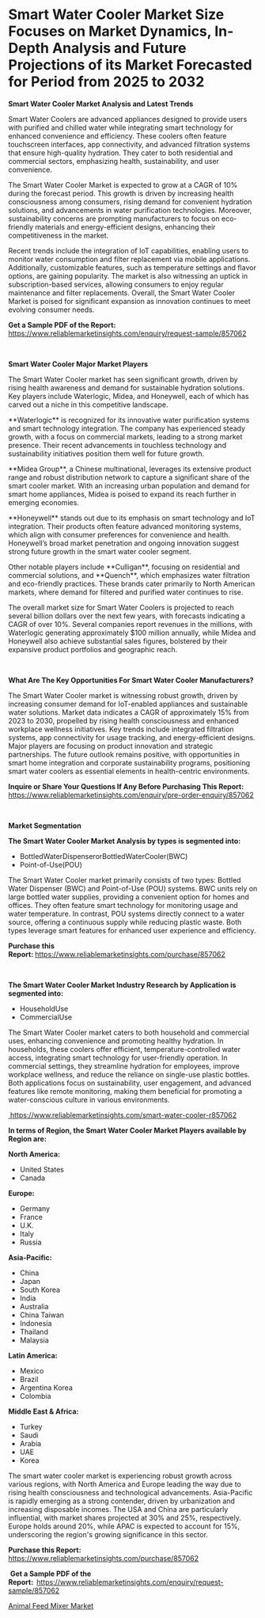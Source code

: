 <p><h1>Smart Water Cooler Market Size Focuses on Market Dynamics, In-Depth Analysis and Future Projections of its Market Forecasted for Period from 2025 to 2032</h1></p><p><strong>Smart Water Cooler Market Analysis and Latest Trends</strong></p>
<p><p>Smart Water Coolers are advanced appliances designed to provide users with purified and chilled water while integrating smart technology for enhanced convenience and efficiency. These coolers often feature touchscreen interfaces, app connectivity, and advanced filtration systems that ensure high-quality hydration. They cater to both residential and commercial sectors, emphasizing health, sustainability, and user convenience.</p><p>The Smart Water Cooler Market is expected to grow at a CAGR of 10% during the forecast period. This growth is driven by increasing health consciousness among consumers, rising demand for convenient hydration solutions, and advancements in water purification technologies. Moreover, sustainability concerns are prompting manufacturers to focus on eco-friendly materials and energy-efficient designs, enhancing their competitiveness in the market.</p><p>Recent trends include the integration of IoT capabilities, enabling users to monitor water consumption and filter replacement via mobile applications. Additionally, customizable features, such as temperature settings and flavor options, are gaining popularity. The market is also witnessing an uptick in subscription-based services, allowing consumers to enjoy regular maintenance and filter replacements. Overall, the Smart Water Cooler Market is poised for significant expansion as innovation continues to meet evolving consumer needs.</p></p>
<p><strong>Get a Sample PDF of the Report:&nbsp;</strong> <a href="https://www.reliablemarketinsights.com/enquiry/request-sample/857062?utm_campaign=2102&utm_medium=2&utm_source=Github&utm_content=ia&utm_term=08042025&utm_id=smart-water-cooler">https://www.reliablemarketinsights.com/enquiry/request-sample/857062</a></p>
<p>&nbsp;</p>
<p><strong>Smart Water Cooler Major Market Players</strong></p>
<p><p>The Smart Water Cooler market has seen significant growth, driven by rising health awareness and demand for sustainable hydration solutions. Key players include Waterlogic, Midea, and Honeywell, each of which has carved out a niche in this competitive landscape.</p><p>**Waterlogic** is recognized for its innovative water purification systems and smart technology integration. The company has experienced steady growth, with a focus on commercial markets, leading to a strong market presence. Their recent advancements in touchless technology and sustainability initiatives position them well for future growth.</p><p>**Midea Group**, a Chinese multinational, leverages its extensive product range and robust distribution network to capture a significant share of the smart cooler market. With an increasing urban population and demand for smart home appliances, Midea is poised to expand its reach further in emerging economies.</p><p>**Honeywell** stands out due to its emphasis on smart technology and IoT integration. Their products often feature advanced monitoring systems, which align with consumer preferences for convenience and health. Honeywell’s broad market penetration and ongoing innovation suggest strong future growth in the smart water cooler segment.</p><p>Other notable players include **Culligan**, focusing on residential and commercial solutions, and **Quench**, which emphasizes water filtration and eco-friendly practices. These brands cater primarily to North American markets, where demand for filtered and purified water continues to rise.</p><p>The overall market size for Smart Water Coolers is projected to reach several billion dollars over the next few years, with forecasts indicating a CAGR of over 10%. Several companies report revenues in the millions, with Waterlogic generating approximately $100 million annually, while Midea and Honeywell also achieve substantial sales figures, bolstered by their expansive product portfolios and geographic reach.</p></p>
<p>&nbsp;</p>
<p><strong>What Are The Key Opportunities For Smart Water Cooler Manufacturers?</strong></p>
<p><p>The Smart Water Cooler market is witnessing robust growth, driven by increasing consumer demand for IoT-enabled appliances and sustainable water solutions. Market data indicates a CAGR of approximately 15% from 2023 to 2030, propelled by rising health consciousness and enhanced workplace wellness initiatives. Key trends include integrated filtration systems, app connectivity for usage tracking, and energy-efficient designs. Major players are focusing on product innovation and strategic partnerships. The future outlook remains positive, with opportunities in smart home integration and corporate sustainability programs, positioning smart water coolers as essential elements in health-centric environments.</p></p>
<p><strong>Inquire or Share Your Questions If Any Before Purchasing This Report:</strong> <a href="https://www.reliablemarketinsights.com/enquiry/pre-order-enquiry/857062?utm_campaign=2102&utm_medium=2&utm_source=Github&utm_content=ia&utm_term=08042025&utm_id=smart-water-cooler">https://www.reliablemarketinsights.com/enquiry/pre-order-enquiry/857062</a></p>
<p>&nbsp;</p>
<p><strong>Market Segmentation</strong></p>
<p><strong>The Smart Water Cooler Market Analysis by types is segmented into:</strong></p>
<p><ul><li>BottledWaterDispenserorBottledWaterCooler(BWC)</li><li>Point-of-Use(POU)</li></ul></p>
<p><p>The Smart Water Cooler market primarily consists of two types: Bottled Water Dispenser (BWC) and Point-of-Use (POU) systems. BWC units rely on large bottled water supplies, providing a convenient option for homes and offices. They often feature smart technology for monitoring usage and water temperature. In contrast, POU systems directly connect to a water source, offering a continuous supply while reducing plastic waste. Both types leverage smart features for enhanced user experience and efficiency.</p></p>
<p><strong>Purchase this Report:&nbsp;</strong><a href="https://www.reliablemarketinsights.com/purchase/857062?utm_campaign=2102&utm_medium=2&utm_source=Github&utm_content=ia&utm_term=08042025&utm_id=smart-water-cooler">https://www.reliablemarketinsights.com/purchase/857062</a></p>
<p>&nbsp;</p>
<p><strong>The Smart Water Cooler Market Industry Research by Application is segmented into:</strong></p>
<p><ul><li>HouseholdUse</li><li>CommercialUse</li></ul></p>
<p><p>The Smart Water Cooler market caters to both household and commercial uses, enhancing convenience and promoting healthy hydration. In households, these coolers offer efficient, temperature-controlled water access, integrating smart technology for user-friendly operation. In commercial settings, they streamline hydration for employees, improve workplace wellness, and reduce the reliance on single-use plastic bottles. Both applications focus on sustainability, user engagement, and advanced features like remote monitoring, making them beneficial for promoting a water-conscious culture in various environments.</p></p>
<p><a href="https://www.reliablemarketinsights.com/smart-water-cooler-r857062?utm_campaign=2102&utm_medium=2&utm_source=Github&utm_content=ia&utm_term=08042025&utm_id=smart-water-cooler">&nbsp;https://www.reliablemarketinsights.com/smart-water-cooler-r857062</a></p>
<p><strong>In terms of Region, the Smart Water Cooler Market Players available by Region are:</strong></p>
<p>
    <p> <strong> North America: </strong>
        <ul>
            <li>United States</li>
            <li>Canada</li>
        </ul>
        </p> 
    <p> <strong> Europe: </strong>
        <ul>
            <li>Germany</li>
            <li>France</li>
            <li>U.K.</li>
            <li>Italy</li>
            <li>Russia</li>
        </ul>
        </p> 
    <p> <strong> Asia-Pacific: </strong>
        <ul>
            <li>China</li>
            <li>Japan</li>
            <li>South Korea</li>
            <li>India</li>
            <li>Australia</li>
            <li>China Taiwan</li>
            <li>Indonesia</li>
            <li>Thailand</li>
            <li>Malaysia</li>
        </ul>
        </p> 
    <p> <strong> Latin America: </strong>
        <ul>
            <li>Mexico</li>
            <li>Brazil</li>
            <li>Argentina Korea</li>
            <li>Colombia</li>
        </ul>
        </p> 
    <p> <strong> Middle East & Africa: </strong>
        <ul>
            <li>Turkey</li>
            <li>Saudi</li>
            <li>Arabia</li>
            <li>UAE</li>
            <li>Korea</li>
        </ul>
    </p>
    </p>
<p><p>The smart water cooler market is experiencing robust growth across various regions, with North America and Europe leading the way due to rising health consciousness and technological advancements. Asia-Pacific is rapidly emerging as a strong contender, driven by urbanization and increasing disposable incomes. The USA and China are particularly influential, with market shares projected at 30% and 25%, respectively. Europe holds around 20%, while APAC is expected to account for 15%, underscoring the region's growing significance in this sector.</p></p>
<p><strong>Purchase this Report: </strong><a href="https://www.reliablemarketinsights.com/purchase/857062?utm_campaign=2102&utm_medium=2&utm_source=Github&utm_content=ia&utm_term=08042025&utm_id=smart-water-cooler">https://www.reliablemarketinsights.com/purchase/857062</a></p>
<p>&nbsp;<strong>Get a Sample PDF of the Report:&nbsp;&nbsp;</strong><a href="https://www.reliablemarketinsights.com/enquiry/request-sample/857062?utm_campaign=2102&utm_medium=2&utm_source=Github&utm_content=ia&utm_term=08042025&utm_id=smart-water-cooler">https://www.reliablemarketinsights.com/enquiry/request-sample/857062</a></p>
<p><strong></strong></p>
<p><p><a href="https://github.com/ygfu6u/Market-Research-Report-List-2/blob/main/animal-feed-mixer-market.md?utm_campaign=2102&utm_medium=2&utm_source=Github&utm_content=ia&utm_term=08042025&utm_id=smart-water-cooler">Animal Feed Mixer Market</a></p></p>